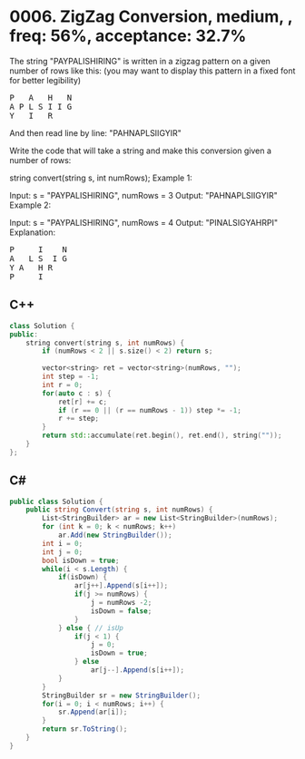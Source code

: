# 0006. ZigZag Conversion, medium, , freq: 56%, acceptance: 32.7%

The string "PAYPALISHIRING" is written in a zigzag pattern on a given number of rows like this: (you may want to display this pattern in a fixed font for better legibility)
<pre>
P   A   H   N  
A P L S I I G  
Y   I   R 
</pre>
And then read line by line: "PAHNAPLSIIGYIR"

Write the code that will take a string and make this conversion given a number of rows:

string convert(string s, int numRows);
Example 1:

Input: s = "PAYPALISHIRING", numRows = 3
Output: "PAHNAPLSIIGYIR"
Example 2:

Input: s = "PAYPALISHIRING", numRows = 4
Output: "PINALSIGYAHRPI"
Explanation:
<pre>
P     I    N  
A   L S  I G  
Y A   H R  
P     I  
</pre>
## C++
```C++
class Solution {
public:
    string convert(string s, int numRows) {
        if (numRows < 2 || s.size() < 2) return s;
        
        vector<string> ret = vector<string>(numRows, "");
        int step = -1;
        int r = 0;
        for(auto c : s) {
            ret[r] += c;
            if (r == 0 || (r == numRows - 1)) step *= -1;
            r += step;
        }
        return std::accumulate(ret.begin(), ret.end(), string(""));
    }
};
```

## C#
```csharp
public class Solution {
    public string Convert(string s, int numRows) {
        List<StringBuilder> ar = new List<StringBuilder>(numRows);
        for (int k = 0; k < numRows; k++)
            ar.Add(new StringBuilder());
        int i = 0;
        int j = 0;
        bool isDown = true;
        while(i < s.Length) {
            if(isDown) {
                ar[j++].Append(s[i++]);
                if(j >= numRows) {
                    j = numRows -2;
                    isDown = false;
                }
            } else { // isUp
                if(j < 1) {
                    j = 0;
                    isDown = true;
                } else
                    ar[j--].Append(s[i++]);
            }
        }
        StringBuilder sr = new StringBuilder();
        for(i = 0; i < numRows; i++) {
            sr.Append(ar[i]);
        }
        return sr.ToString();
    }
}
```